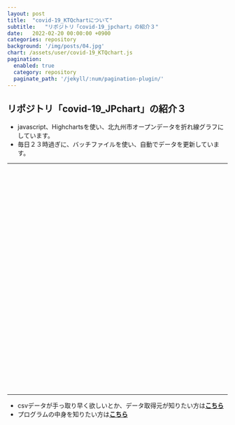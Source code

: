 ```yaml
---
layout: post
title:  "covid-19_KTQchartについて"
subtitle:   "リポジトリ「covid-19_jpchart」の紹介３"
date:   2022-02-20 00:00:00 +0900
categories: repository
background: '/img/posts/04.jpg'
chart: /assets/user/covid-19_KTQchart.js
pagination: 
  enabled: true
  category: repository
  paginate_path: '/jekyll/:num/pagination-plugin/'
---
```


## リポジトリ「covid-19_JPchart」の紹介３
- javascript、Highchartsを使い、北九州市オープンデータを折れ線グラフにしています。
- 毎日２３時過ぎに、バッチファイルを使い、自動でデータを更新しています。

---
<div id="container" style="width:100%; height:500px;"></div>

---
- csvデータが手っ取り早く欲しいとか、データ取得元が知りたい方は[**こちら**](https://u-10bei.github.io/covid-19_JPdata/)
- プログラムの中身を知りたい方は[**こちら**](https://github.com/u-10bei/covid-19_JPchart)
